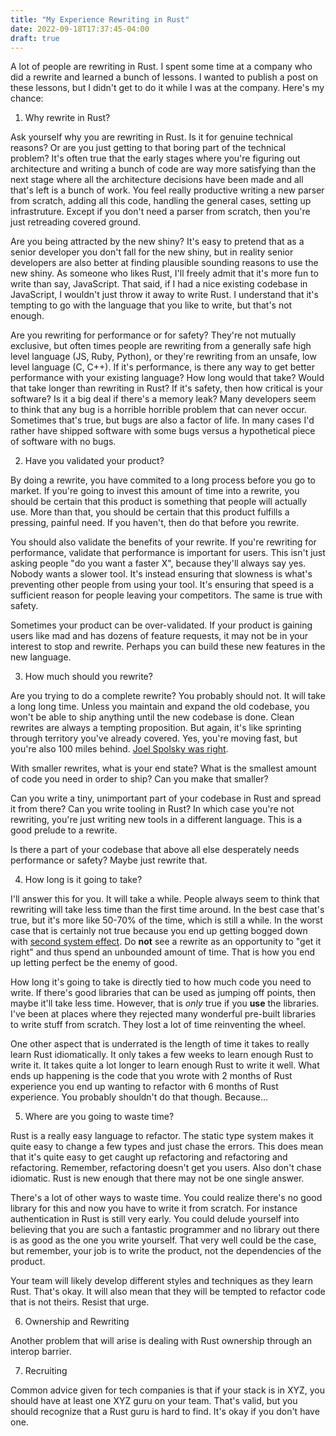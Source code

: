 ```yaml
---
title: "My Experience Rewriting in Rust"
date: 2022-09-18T17:37:45-04:00
draft: true
---
```


A lot of people are rewriting in Rust. I spent some time at a company
who did a rewrite and learned a bunch of lessons. I wanted to publish
a post on these lessons, but I didn't get to do it while I was at the
company. Here's my chance:

1. Why rewrite in Rust?

Ask yourself why you are rewriting in Rust. Is it for genuine
technical reasons? Or are you just getting to that boring part of the
technical problem? It's often true that the early stages where you're
figuring out architecture and writing a bunch of code are way more
satisfying than the next stage where all the architecture decisions
have been made and all that's left is a bunch of work. You feel really
productive writing a new parser from scratch, adding all this code,
handling the general cases, setting up infrastruture. Except if you
don't need a parser from scratch, then you're just retreading covered
ground.

Are you being attracted by the new shiny? It's easy to pretend that as
a senior developer you don't fall for the new shiny, but in reality
senior developers are also better at finding plausible sounding
reasons to use the new shiny. As someone who likes Rust, I'll freely
admit that it's more fun to write than say, JavaScript. That said, if
I had a nice existing codebase in JavaScript, I wouldn't just throw it
away to write Rust. I understand that it's tempting to go with the
language that you like to write, but that's not enough.

Are you rewriting for performance or for safety? They're not mutually
exclusive, but often times people are rewriting from a generally safe
high level language (JS, Ruby, Python), or they're rewriting from an
unsafe, low level language (C, C++). If it's performance, is there any
way to get better performance with your existing language? How long
would that take? Would that take longer than rewriting in Rust? If
it's safety, then how critical is your software? Is it a big deal if
there's a memory leak? Many developers seem to think that any bug is a
horrible horrible problem that can never occur. Sometimes that's true,
but bugs are also a factor of life. In many cases I'd rather have
shipped software with some bugs versus a hypothetical piece of
software with no bugs.

2. Have you validated your product?

By doing a rewrite, you have commited to a long process before you go
to market. If you're going to invest this amount of time into a
rewrite, you should be certain that this product is something that
people will actually use. More than that, you should be certain that
this product fulfills a pressing, painful need. If you haven't, then
do that before you rewrite.

You should also validate the benefits of your rewrite. If you're
rewriting for performance, validate that performance is important for
users. This isn't just asking people "do you want a faster X", because
they'll always say yes. Nobody wants a slower tool. It's instead
ensuring that slowness is what's preventing other people from using
your tool. It's ensuring that speed is a sufficient reason for people
leaving your competitors. The same is true with safety.

Sometimes your product can be over-validated. If your product is
gaining users like mad and has dozens of feature requests, it may not
be in your interest to stop and rewrite. Perhaps you can build these
new features in the new language.

3. How much should you rewrite?

Are you trying to do a complete rewrite? You probably should not. It
will take a long long time. Unless you maintain and expand the old
codebase, you won't be able to ship anything until the new codebase is
done. Clean rewrites are always a tempting proposition. But again,
it's like sprinting through territory you've already covered. Yes,
you're moving fast, but you're also 100 miles behind. [Joel Spolsky was
right](https://www.joelonsoftware.com/2000/04/06/things-you-should-never-do-part-i/).

With smaller rewrites, what is your end state? What is the smallest
amount of code you need	in order to ship? Can you make that smaller?

Can you write a tiny, unimportant part of your codebase in Rust and
spread it from there? Can you write tooling in Rust? In which case
you're not rewriting, you're just writing new tools in a different
language. This is a good prelude to a rewrite.

Is there a part of your codebase that above all else desperately needs
performance or safety? Maybe just rewrite that.

4. How long is it going to take?

I'll answer this for you. It will take a while. People always seem to
think that rewriting will take less time than the first time
around. In the best case that's true, but it's more like 50-70% of the
time, which is still a while. In the worst case that is certainly not
true because you end up getting bogged down with [second system
effect](https://en.wikipedia.org/wiki/Second-system_effect). Do
**not** see a rewrite as an opportunity to "get it right" and thus
spend an unbounded amount of time. That is how you end up letting
perfect be the enemy of good.

How long it's going to take is directly tied to how much code you need
to write. If there's good libraries that can be used as jumping off
points, then maybe it'll take less time. However, that is *only* true
if you **use** the libraries. I've been at places where they rejected
many wonderful pre-built libraries to write stuff from scratch. They
lost a lot of time reinventing the wheel.

One other aspect that is underrated is the length of time it takes to
really learn Rust idiomatically. It only takes a few weeks to learn
enough Rust to write it. It takes quite a lot longer to learn enough
Rust to write it well. What ends up happening is the code that you
wrote with 2 months of Rust experience you end up wanting to refactor
with 6 months of Rust experience. You probably shouldn't do that
though. Because...


5. Where are you going to waste time?

Rust is a really easy language to refactor. The static type system
makes it quite easy to change a few types and just chase the
errors. This does mean that it's quite easy to get caught up
refactoring and refactoring and refactoring. Remember, refactoring
doesn't get you users. Also don't chase idiomatic. Rust is new
enough that there may not be one single answer.

There's a lot of other ways to waste time. You could realize there's
no good library for this and now you have to write it from
scratch. For instance authentication in Rust is still very early. You
could delude yourself into believing that you are such a fantastic
programmer and no library out there is as good as the one you write
yourself. That very well could be the case, but remember, your job is
to write the product, not the dependencies of the product.

Your team will likely develop different styles and techniques as they
learn Rust. That's okay. It will also mean that they will be tempted
to refactor code that is not theirs. Resist that urge.

6. Ownership and Rewriting

Another problem that will arise is dealing with Rust ownership through
an interop barrier.

7. Recruiting

Common advice given for tech companies is that if your stack is in
XYZ, you should have at least one XYZ guru on your team. That's valid,
but you should recognize that a Rust guru is hard to find. It's okay
if you don't have one.
